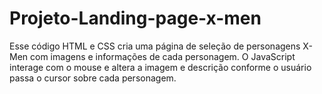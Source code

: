 # Projeto-Landing-page-x-men
Esse código HTML e CSS cria uma página de seleção de personagens X-Men com imagens e informações de cada personagem. O JavaScript interage com o mouse e altera a imagem e descrição conforme o usuário passa o cursor sobre cada personagem.
